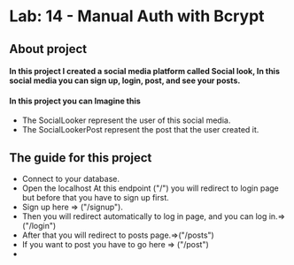 # Lab: 14 - Manual Auth with Bcrypt

## About project
#### In this project I created a social media platform called  **Social look**, In this social media you can sign up, login, post, and see your posts.
#### In this project you can Imagine this
- The SocialLooker represent the user of this social media.
- The SocialLookerPost represent the post that the user created it.

## The guide for this project
- Connect to your database.
- Open the localhost At this endpoint ("/") you will redirect to login page but before that you have to sign up first.
- Sign up here => ("/signup").
- Then you will redirect automatically to log in page, and you can log in.=>("/login")
- After that you will redirect to posts page.=>("/posts")
- If you want to post you have to go here => ("/post")
- 
